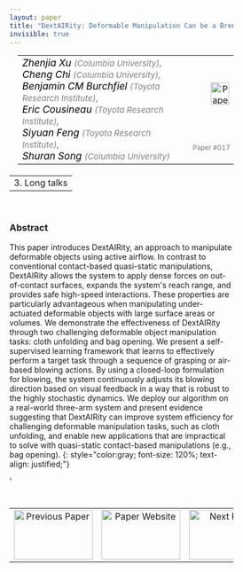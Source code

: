 ```yaml
---
layout: paper
title: "DextAIRity: Deformable Manipulation Can be a Breeze"
invisible: true
---
```

<head>
<style>
* {
  box-sizing: border-box;
}

#myInput {
  background-position: 10px 10px;
  background-repeat: no-repeat;
  width: 100%;
  font-size: 100%;
  padding: 12px 20px 12px 40px;
  border: 1px solid #ddd;
  margin-bottom: 12px;
}

#myTable, #myTableA {
  border-collapse: collapse;
  width: 100%;
  border: 1px solid #ddd;
  font-size: 100%;
}

#myTable th, #myTable td, #myTableA th, #myTableA td {
  text-align: left;
  padding: 12px;
}

#myTable tr, #myTableA tr {
  border-bottom: 1px solid #ddd;
}

#myTable tr.header, #myTable tr:hover, #myTableA tr.header, #myTableA tr:hover {
  background-color: #f1f1f1;
}


#eventcounter1 a {
    font-size: 12px;
    color: #ffffff;
    display: block;
}

#eventcounter1 a:hover {
    text-decoration: none;
}

#eventcounter2 a {
    font-size: 12px;
    color: #ffffff;
    display: block;
}

#eventcounter2 a:hover {
    text-decoration: none;
}

</style>
</head>

<table width = "95%" style="padding-left: 15px; margin-left: auto; margin-right: 10px;">
<tr><td style = "vertical-align: top; padding-right: 25px;" rowspan="2">
<span style="color:black; font-size: 110%;"><i>
Zhenjia Xu <span style="color:gray; font-size: 85%">(Columbia University)</span><span style="color:gray; font-size: 100%">,</span><br>
Cheng Chi <span style="color:gray; font-size: 85%">(Columbia University)</span><span style="color:gray; font-size: 100%">,</span><br>
Benjamin CM Burchfiel <span style="color:gray; font-size: 85%">(Toyota Research Institute)</span><span style="color:gray; font-size: 100%">,</span><br>
Eric Cousineau <span style="color:gray; font-size: 85%">(Toyota Research Institute)</span><span style="color:gray; font-size: 100%">,</span><br>
Siyuan Feng <span style="color:gray; font-size: 85%">(Toyota Research Institute)</span><span style="color:gray; font-size: 100%">,</span><br>
Shuran Song <span style="color:gray; font-size: 85%">(Columbia University)</span>
</i></span>
</td>

<td style="text-align: right;"><a href="http://www.roboticsproceedings.org/rss18/p017.pdf"><img src="{{ site.baseurl }}/images/paper_link.png" alt="Paper Website" width = "33"  height = "40"/></a><br></td>
</tr>
<tr>
<td style="color:#777789; text-align:right; font-size: 75%; margin-right:10px;">Paper&nbsp;#017</td>
</tr>
</table>

<table width="80%" style="margin-top: 20px; margin-left: auto; margin-right: auto;">
  <tr>
    <td style="text-align:center;">3. Long talks</td>
  </tr>
</table>
<br>


### Abstract
This paper introduces DextAIRity, an approach to manipulate deformable objects using active airflow. In contrast to conventional contact-based quasi-static manipulations, DextAIRity allows the system to apply dense forces on out-of-contact surfaces, expands the system's reach range, and provides safe high-speed interactions. These properties are particularly advantageous when manipulating under-actuated deformable objects with large surface areas or volumes. We demonstrate the effectiveness of DextAIRity through two challenging deformable object manipulation tasks: cloth unfolding and bag opening. We present a self-supervised learning framework that learns to effectively perform a target task through a sequence of grasping or air-based blowing actions. By using a closed-loop formulation for blowing, the system continuously adjusts its blowing direction based on visual feedback in a way that is robust to the highly stochastic dynamics. We deploy our algorithm on a real-world three-arm system and present evidence suggesting that DextAIRity can improve system efficiency for challenging deformable manipulation tasks, such as cloth unfolding, and enable new applications that are impractical to solve with quasi-static contact-based manipulations (e.g., bag opening).
{: style="color:gray; font-size: 120%; text-align: justified;"}


<table width="100%" style="margin-top:40px;">
<tr>
    <td style="width: 30%; text-align: center;"><a href="{{ site.baseurl }}/program/papers/016/">
<img src="{{ site.baseurl }}/images/previous_paper_icon.png"
       alt="Previous Paper" width = "142"  height = "90"/> 
</a> </td>
<td style="text-align: center;"><a href="{{ site.baseurl }}/program/papers">
<img src="{{ site.baseurl }}/images/overview_icon.png"
       alt="Paper Website" width = "142"  height = "90"/> 
</a> </td>
    <td style="width: 30%; text-align: center;"><a href="{{ site.baseurl }}/program/papers/018/">
    <img src="{{ site.baseurl }}/images/next_paper_icon.png"
        alt="Next Paper" width = "142"  height = "90"/>
    </a></td>
'</tr>
</table>
